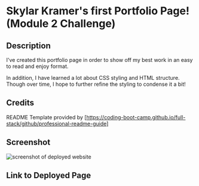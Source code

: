 # Skylar Kramer's first Portfolio Page! (Module 2 Challenge)

## Description

I've created this portfolio page in order to show off my best work in an easy to read and enjoy format.

In addition, I have learned a lot about CSS styling and HTML structure. Though over time, I hope to further refine the styling to condense it a bit!

## Credits

README Template provided by [https://coding-boot-camp.github.io/full-stack/github/professional-readme-guide]

## Screenshot

![screenshot of deployed website]()

## Link to Deployed Page

